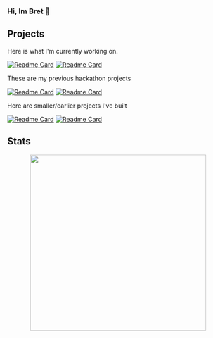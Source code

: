 ### Hi, Im Bret 👋 

## Projects
Here is what I'm currently working on.

[![Readme Card](https://github-readme-stats.vercel.app/api/pin/?username=btpf&repo=Alexandria&theme=swift)](https://github.com/btpf/Alexandria)
[![Readme Card](https://github-readme-stats.vercel.app/api/pin/?username=btpf&repo=Python-Notes&theme=swift)](https://github.com/btpf/Python-Notes)

These are my previous hackathon projects

[![Readme Card](https://github-readme-stats.vercel.app/api/pin/?username=btpf&repo=karb)](https://github.com/btpf/karb)
[![Readme Card](https://github-readme-stats.vercel.app/api/pin/?username=btpf&repo=FastDrop)](https://github.com/btpf/FastDrop)

Here are smaller/earlier projects I've built

[![Readme Card](https://github-readme-stats.vercel.app/api/pin/?username=btpf&repo=MoneyAssistant)](https://github.com/btpf/MoneyAssistant)
[![Readme Card](https://github-readme-stats.vercel.app/api/pin/?username=btpf&repo=ForceClose)](https://github.com/btpf/ForceClose)



## Stats
<div align="center"> <img height="400px" src="https://github-readme-stats.vercel.app/api/top-langs/?username=btpf&layout=pie"></div>

<!--
**btpf/btpf** is a ✨ _special_ ✨ repository because its `README.md` (this file) appears on your GitHub profile.

Here are some ideas to get you started:

- 🔭 I’m currently working on ...
- 🌱 I’m currently learning ...
- 👯 I’m looking to collaborate on ...
- 🤔 I’m looking for help with ...
- 💬 Ask me about ...
- 📫 How to reach me: ...
- 😄 Pronouns: ...
- ⚡ Fun fact: ...
-->
